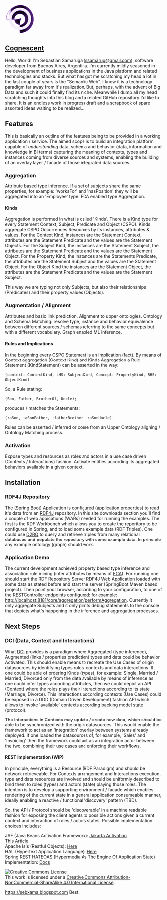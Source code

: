 ![alt text](https://github.com/sebxama/scrapbook/raw/master/photo.png "Cognescent") 

[<h2>Cognescent</h2>](https://github.com/users/sebxama/projects/1)

Hello, World! I'm Sebastian Samaruga (ssamarug@gmail.com), software developer from Buenos Aires, Argentina. I'm currently mildly seasoned in the development of business applications in the Java platform and related technologies and stacks.
But what has got me scratching my head a lot in the last couple of years is the "Semantic Web". I know it is a technology paradigm far away from it's realization. But, perhaps, with the advent of Big Data and such it could finally find its niche.
Meanwhile I dump all my head scratching thoughts into this blog and a related GitHub repository I'd like to share. It is an endless work in progress draft and a scrapbook of spare assorted ideas waiting to be realized...

## Features

This is basically an outline of the features being to be provided in a working application / service. The aimed scope is to build an integration platform capable of <i>understanding</i> data, schema and behavior (data, information and knowledge in BI terms) capturing the meaning of contexts, types and instances coming from diverse sources and systems, enabling the building of an overlay layer / facade of those integrated data sources.

### Aggregation

Attribute based type inference. If a set of subjects share the same properties, for example: 'worksFor' and 'hasPosition' they will be aggregated into an 'Employee' type. FCA enabled type Aggregation.

#### Kinds

Aggregation is performed in what is called 'Kinds'. There is a Kind type for every Statement Context, Subject, Predicate and Object (CSPO). Kinds aggregate CSPO Occurrences Resources by its instances, attributes & values. For the Context Kind, instances are the Statement Context, attributes are the Statement Predicate and the values are the Statement Objects. For the Subject Kind, the instances are the Statement Subject, the attributes are the Statement Predicate and the values are the Statement Object. For the Property Kind, the instances are the Statements Predicate, the attributes are the Statement Subject and the values are the Statement Object. For the Object Kind the instances are the Statement Object, the attributes are the Statement Predicate and the values are the Statement Subject.

This way we are typing not only Subjects, but also their relationships (Predicates) and their property values (Objects).

### Augmentation / Alignment

Attributes and basic link prediction. Alignment to upper ontologies. Ontology and Schema Matching: resolve type, instance and behavior equivalence between different sources / schemas referring to the same concepts but with a different vocabulary. Graph enabled ML inference.

#### Rules and Implications

In the beginning every CSPO Statement is an Implication (fact). By means of Context aggregation (Context Kind) and Kinds Aggregation a Rule Statement (KindStatement) can be asserted in the way:

```
(context: ContextKind, LHS: SubjectKind, Concept: PropertyKind, RHS: ObjectKind)
```

So, a Rule stating:

```
(Son, Father, BrotherOf, Uncle);
```

produces / matches the Statements:
```
(:aSon, :aSonFather, :fatherBrother, :aSonUncle).
```

Rules can be asserted / inferred or come from an Upper Ontology aligning / Ontology Matching process.

### Activation

Expose types and resources as roles and actors in a use case driven (Contexts / Interactions) fashion. Activate entities according its aggregated behaviors available in a given context. 

## Installation

### RDF4J Repository

The (Spring Boot) Application is configured (application.properties) to read it's data from an [RDF4J](https://rdf4j.org) repository. In this site downloads section you'll find a couple of web appications (WARs) needed for running the examples. The first is the RDF Workbench which allows you to create the reporitory to be configured in Spring, and to load some example data (RDF Triples). One could use [D2RQ](https://d2rq.org) to query and retrieve triples from many relational databases and populate the repository with some example data. In principle any example ontology (graph) should work.

### Application Demo

The current development achieved property based type inference and association rule mining (infer attributes by means of [FCA](https://towardsdatascience.com/a-demystifying-introduction-to-formal-context-analysis-fca-ab8ce029782e)). For running one should start the RDF Repository Server RDF4J Web Application loaded with some data as stated before and start the server (SpringBoot Maven based project). Then point your browser, according to your configuration, to one of the RESTController endpoints configured: for example: [http://localhost:8181/core/aggregation/performAggregation](http://localhost:8181/core/aggregation/performAggregation). Currently it only aggregate Subjects and it only prints debug statements to the console that depicts what's happening in the inference and aggregation processes.

## Next Steps

### DCI (Data, Context and Interactions)

What [DCI](https://discuss.neos.io/t/design-pattern-architecture-dci-data-context-interaction/5823) provides is a paradigm where Aggregated (type inference), Augmented (links / properties prediction) types and data could be behavior Activated. This should enable means to recreate the Use Cases of origin datasources by identifying types roles, contexts and data interactions. If one could be able of ordering Kinds (types), for example: Single, Married / Married, Divorced only from the data available by means of inference as one could infer types according attributes, then we could depict an API (Context) where the roles plays their interactions according to its state (Marriage, Divorce). This interactions according contexts (Use Cases) could be exposed in a DDD (Domain Driven Development) fashion API which allows to invoke 'available' contexts according backing model state (protocol).

The Interactions in Contexts may update / create new data, which should be able to be synchronized with the origin datasources. This would enable the framework to act as an 'integration' overlay between systems already deployed. If one loaded the datasources of, for example, 'Sales' and 'Invoicing' then the framework could act as an integration actor between the two, combining their use cases and enforcing their workflows.

#### REST Implementation (WIP)

In principle, everything is a Resource (RDF Paradigm) and should be network retrieveable. For Contexts arrangement and Interactions execution, type and data resources are involved and should be uniformly described to bind them to roles (types) and actors (state) playing those roles. The intention is to develop a supporting environment / facade which enables rendering of the current state in a general application consumeable manner, ideally enabling a reactive / functional 'discovery' pattern (TBD).

So, the API / Protocol should be 'discoverable' in a machine readable fashion for exposing the client agents to possible actions given a current context and interaction of roles / actors states. Possible implementation choices includes:

JAF (Java Beans Activation Framework): [Jakarta Activation](https://jakarta.ee/specifications/activation/2.1/jakarta-activation-spec-2.1)<br />
[This Article](https://www.infoworld.com/article/2077786/rest-easy-with-the-javabeans-activation-framework.html?page=1)<br />
Apache Isis (Restful Objects): [Here](https://causeway.apache.org/versions/1.14.0/guides/ugvro.html)<br />
HAL (Hypertext Application Language): [Here](https://stateless.co/hal_specification.html)<br />
Spring REST HATEOAS (Hypermedia As The Engine Of Application State) Implementation: [Docs](https://docs.spring.io/spring-hateoas/docs/current/reference/html/)<br />

<a rel="license" href="http://creativecommons.org/licenses/by-nc-sa/4.0/"><img alt="Creative Commons License" style="border-width:0" src="https://i.creativecommons.org/l/by-nc-sa/4.0/88x31.png" /></a><br />This work is licensed under a <a rel="license" href="http://creativecommons.org/licenses/by-nc-sa/4.0/">Creative Commons Attribution-NonCommercial-ShareAlike 4.0 International License</a>.

https://sebxama.blogspot.com
Best.

